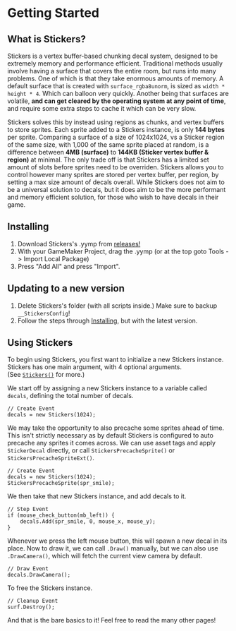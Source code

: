 # Getting Started

## What is Stickers?

Stickers is a vertex buffer-based chunking decal system, designed to be extremely memory and performance efficient. Traditional methods usually involve having a surface that covers the entire room, but runs into many problems. One of which is that they take enormous amounts of memory. A default surface that is created with `surface_rgba8unorm`, is sized as `width * height * 4`. Which can balloon very quickly. Another being that surfaces are volatile, __and can get cleared by the operating system at any point of time__, and require some extra steps to cache it which can be very slow.

Stickers solves this by instead using regions as chunks, and vertex buffers to store sprites. Each sprite added to a Stickers instance, is only **144 bytes** per sprite. Comparing a surface of a size of 1024x1024, vs a Sticker region of the same size, with 1,000 of the same sprite placed at random, is a difference between **4MB (surface)** to **144KB (Sticker vertex buffer & region)** at minimal. The only trade off is that Stickers has a limited set amount of slots before sprites need to be overriden. Stickers allows you to control however many sprites are stored per vertex buffer, per region, by setting a max size amount of decals overall. While Stickers does not aim to be a universal solution to decals, but it does aim to be the more performant and memory efficient solution, for those who wish to have decals in their game.

## Installing
1. Download Stickers's .yymp from [releases!](https://github.com/tabularelf/Stickers/releases)
2. With your GameMaker Project, drag the .yymp (or at the top goto Tools -> Import Local Package)
3. Press "Add All" and press "Import".

## Updating to a new version

1. Delete Stickers's folder (with all scripts inside.) Make sure to backup `__StickersConfig`!
2. Follow the steps through [Installing](#installing), but with the latest version.

## Using Stickers

To begin using Stickers, you first want to initialize a new Stickers instance. Stickers has one main argument, with 4 optional arguments.<br>
(See [`Stickers()`](stickers.md#stickers?id=stickersmaxdecals-width-height-frozen-name) for more.)<br>

We start off by assigning a new Stickers instance to a variable called `decals`, defining the total number of decals.
```gml
// Create Event
decals = new Stickers(1024);
```
We may take the opportunity to also precache some sprites ahead of time. This isn't strictly necessary as by default Stickers is configured to auto precache any sprites it comes across. We can use asset tags and apply `StickerDecal` directly, or call `StickersPrecacheSprite()` or `StickersPrecacheSpriteExt()`.
```gml
// Create Event
decals = new Stickers(1024);
StickersPrecacheSprite(spr_smile);
```
We then take that new Stickers instance, and add decals to it.
```gml
// Step Event
if (mouse_check_button(mb_left)) {
    decals.Add(spr_smile, 0, mouse_x, mouse_y);
}
```
Whenever we press the left mouse button, this will spawn a new decal in its place. Now to draw it, we can call `.Draw()` manually, but we can also use `.DrawCamera()`, which will fetch the current view camera by default.
```gml
// Draw Event
decals.DrawCamera();
```
To free the Stickers instance.
```gml
// Cleanup Event
surf.Destroy();
```
And that is the bare basics to it! Feel free to read the many other pages!
